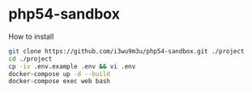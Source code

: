 # php54-sandbox

How to install
```bash
git clone https://github.com/i3wu9m3u/php54-sandbox.git ./project
cd ./project
cp -iv .env.example .env && vi .env
docker-compose up -d --build
docker-compose exec web bash
```
